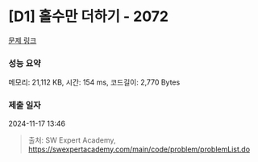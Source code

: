# [D1] 홀수만 더하기 - 2072 

[문제 링크](https://swexpertacademy.com/main/code/problem/problemDetail.do?contestProbId=AV5QSEhaA5sDFAUq) 

### 성능 요약

메모리: 21,112 KB, 시간: 154 ms, 코드길이: 2,770 Bytes

### 제출 일자

2024-11-17 13:46



> 출처: SW Expert Academy, https://swexpertacademy.com/main/code/problem/problemList.do